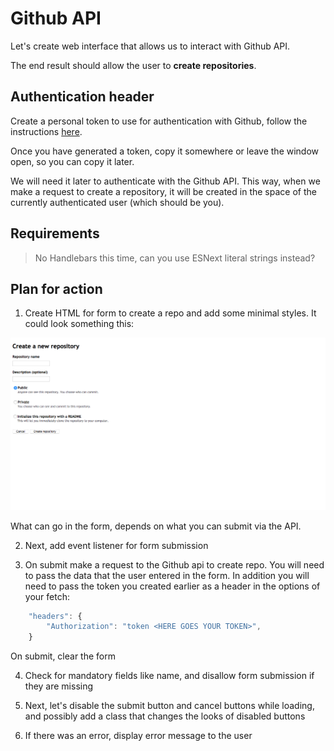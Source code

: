 # Github API

Let's create web interface that allows us to interact with Github API.

The end result should allow the user to **create repositories**.

## Authentication header

Create a personal token to use for authentication with Github, follow the instructions [here](https://help.github.com/en/github/authenticating-to-github/creating-a-personal-access-token-for-the-command-line).

Once you have generated a token, copy it somewhere or leave the window open, so you can copy it later.

We will need it later to authenticate with the Github API.
This way, when we make a request to create a repository, it will be created in the space of the currently authenticated user (which should be you).

## Requirements

> No Handlebars this time, can you use ESNext literal strings instead?

## Plan for action

1. Create HTML for form to create a repo and add some minimal styles. It could look something this:

![example form html](example-images/example-form.png)

What can go in the form, depends on what you can submit via the API.

2. Next, add event listener for form submission

3. On submit make a request to the Github api to create repo. You will need to pass the data that the user entered in the form. In addition you will need to pass the token you created earlier as a header in the options of your fetch:

```js
    "headers": {
        "Authorization": "token <HERE GOES YOUR TOKEN>",
    }
```

On submit, clear the form

4. Check for mandatory fields like name, and disallow form submission if they are missing

5. Next, let's disable the submit button and cancel buttons while loading, and possibly add a class that changes the looks of disabled buttons

6. If there was an error, display error message to the user
